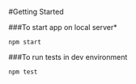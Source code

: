 #Getting Started

###To start app on local server*

```
npm start
```


###To run tests in dev environment

```
npm test

```